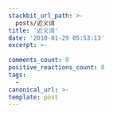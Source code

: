 ```yaml
---
stackbit_url_path: >-
  posts/近义词
title: '近义词'
date: '2010-01-29 05:53:13'
excerpt: >-
  
comments_count: 0
positive_reactions_count: 0
tags: 
  - 
canonical_url: >-
template: post
---
```

<p>&nbsp;<img onload="ResizeImage(this,520)" src="http://www.zizhujy.com/blog/image.axd?picture=image_361.png" alt="" title=""></p>